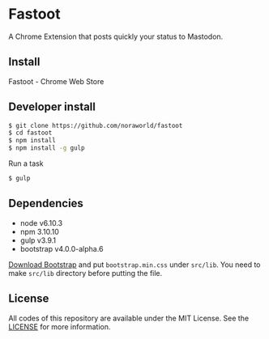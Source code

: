 # Fastoot
A Chrome Extension that posts quickly your status to Mastodon.

## Install
Fastoot - Chrome Web Store

## Developer install

```sh
$ git clone https://github.com/noraworld/fastoot
$ cd fastoot
$ npm install
$ npm install -g gulp
```

Run a task

```sh
$ gulp
```

## Dependencies

* node v6.10.3
* npm 3.10.10
* gulp v3.9.1
* bootstrap v4.0.0-alpha.6

[Download Bootstrap](https://github.com/twbs/bootstrap/releases/download/v4.0.0-alpha.6/bootstrap-4.0.0-alpha.6-dist.zip) and put `bootstrap.min.css` under `src/lib`. You need to make `src/lib` directory before putting the file.

## License
All codes of this repository are available under the MIT License. See the [LICENSE](https://github.com/noraworld/fastoot/blob/master/LICENSE) for more information.
